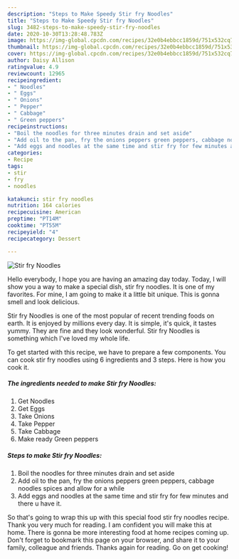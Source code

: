 ```yaml
---
description: "Steps to Make Speedy Stir fry Noodles"
title: "Steps to Make Speedy Stir fry Noodles"
slug: 3482-steps-to-make-speedy-stir-fry-noodles
date: 2020-10-30T13:28:48.783Z
image: https://img-global.cpcdn.com/recipes/32e0b4ebbcc1859d/751x532cq70/stir-fry-noodles-recipe-main-photo.jpg
thumbnail: https://img-global.cpcdn.com/recipes/32e0b4ebbcc1859d/751x532cq70/stir-fry-noodles-recipe-main-photo.jpg
cover: https://img-global.cpcdn.com/recipes/32e0b4ebbcc1859d/751x532cq70/stir-fry-noodles-recipe-main-photo.jpg
author: Daisy Allison
ratingvalue: 4.9
reviewcount: 12965
recipeingredient:
- " Noodles"
- " Eggs"
- " Onions"
- " Pepper"
- " Cabbage"
- " Green peppers"
recipeinstructions:
- "Boil the noodles for three minutes drain and set aside"
- "Add oil to the pan, fry the onions peppers green peppers, cabbage noodles spices and allow for a while"
- "Add eggs and noodles at the same time and stir fry for few minutes and there u have it."
categories:
- Recipe
tags:
- stir
- fry
- noodles

katakunci: stir fry noodles 
nutrition: 164 calories
recipecuisine: American
preptime: "PT14M"
cooktime: "PT55M"
recipeyield: "4"
recipecategory: Dessert

---
```



![Stir fry Noodles](https://img-global.cpcdn.com/recipes/32e0b4ebbcc1859d/751x532cq70/stir-fry-noodles-recipe-main-photo.jpg)

Hello everybody, I hope you are having an amazing day today. Today, I will show you a way to make a special dish, stir fry noodles. It is one of my favorites. For mine, I am going to make it a little bit unique. This is gonna smell and look delicious.



Stir fry Noodles is one of the most popular of recent trending foods on earth. It is enjoyed by millions every day. It is simple, it's quick, it tastes yummy. They are fine and they look wonderful. Stir fry Noodles is something which I've loved my whole life.


To get started with this recipe, we have to prepare a few components. You can cook stir fry noodles using 6 ingredients and 3 steps. Here is how you cook it.

<!--inarticleads1-->

##### The ingredients needed to make Stir fry Noodles:

1. Get  Noodles
1. Get  Eggs
1. Take  Onions
1. Take  Pepper
1. Take  Cabbage
1. Make ready  Green peppers




<!--inarticleads2-->

##### Steps to make Stir fry Noodles:

1. Boil the noodles for three minutes drain and set aside
1. Add oil to the pan, fry the onions peppers green peppers, cabbage noodles spices and allow for a while
1. Add eggs and noodles at the same time and stir fry for few minutes and there u have it.




So that's going to wrap this up with this special food stir fry noodles recipe. Thank you very much for reading. I am confident you will make this at home. There is gonna be more interesting food at home recipes coming up. Don't forget to bookmark this page on your browser, and share it to your family, colleague and friends. Thanks again for reading. Go on get cooking!
